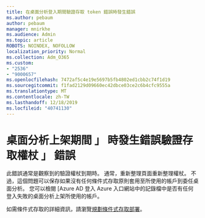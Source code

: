 ```yaml
---
title: 在桌面分析登入期間驗證存取 token 錯誤時發生錯誤
ms.author: pebaum
author: pebaum
manager: mnirkhe
ms.audience: Admin
ms.topic: article
ROBOTS: NOINDEX, NOFOLLOW
localization_priority: Normal
ms.collection: Adm_O365
ms.custom:
- "2536"
- "9000657"
ms.openlocfilehash: 7472af5c4e19e5697b5fb4802ed1cbb2c74f1d19
ms.sourcegitcommit: f1fad2129d09660ec42dbce03ce2c6b4cfc9555a
ms.translationtype: MT
ms.contentlocale: zh-TW
ms.lasthandoff: 12/18/2019
ms.locfileid: "40741130"
---
```

# <a name="there-was-an-error-validating-access-token-error-during-desktop-analytics-onboarding"></a>桌面分析上架期間 」 時發生錯誤驗證存取權杖 」 錯誤

此錯誤通常是觀察到的驗證權杖到期時。 通常，重新整理頁面重新整理權杖。 不過，這個問題可以保存如果沒有任何條件式存取原則套用至所使用的帳戶到委任桌面分析。 您可以檢閱 [Azure AD 登入 Azure 入口網站中的記錄檔中是否有任何登入失敗的桌面分析上架所使用的帳戶。

如需條件式存取的詳細資訊，請瀏覽[規劃條件式存取部署](https://docs.microsoft.com/azure/active-directory/conditional-access/plan-conditional-access)。